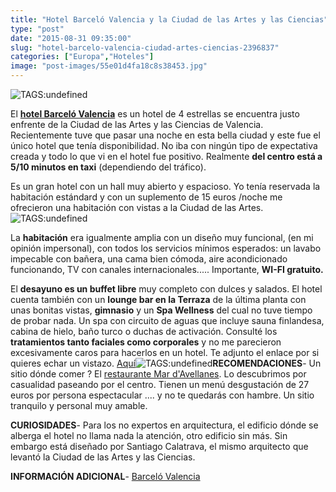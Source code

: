 ```yaml
---
title: "Hotel Barceló Valencia y la Ciudad de las Artes y las Ciencias"
type: "post"
date: "2015-08-31 09:35:00"
slug: "hotel-barcelo-valencia-ciudad-artes-ciencias-2396837"
categories: ["Europa","Hoteles"]
image: "post-images/55e01d4fa18c8s38453.jpg"
---
```


![ TAGS:undefined](post-images/55e01d4fa18c8s38453.jpg "lounge bar Barceló Valencia")  
  
El [**hotel Barceló Valencia**](http://www.booking.com/hotel/es/barcelo-valencia.html?aid=1294466&no_rooms=1&group_adults=1) es un hotel de 4 estrellas se encuentra justo enfrente de la Ciudad de las Artes y las Ciencias de Valencia. Recientemente tuve que pasar una noche en esta bella ciudad y este fue el único hotel que tenía disponibilidad. No iba con ningún tipo de expectativa creada y todo lo que vi en el hotel fue positivo. Realmente **del centro está a 5/10 minutos en taxi** (dependiendo del tráfico).  
  
Es un gran hotel con un hall muy abierto y espacioso. Yo tenía reservada la habitación estándard y con un suplemento de 15 euros /noche me ofrecieron una habitación con vistas a la Ciudad de las Artes.![ TAGS:undefined](post-images/55e01cc87d996s27792.jpg "habitación estándard")  
  
La **habitación** era igualmente amplia con un diseño muy funcional, (en mi opinión impersonal), con todos los servicios mínimos esperados: un lavabo impecable con bañera, una cama bien cómoda, aire acondicionado funcionando, TV con canales internacionales..... Importante, **WI-FI gratuito.**  
  
El **desayuno es un buffet libre** muy completo con dulces y salados. El hotel cuenta también con un **lounge bar en la Terraza** de la última planta con unas bonitas vistas, **gimnasio** y un **Spa Wellness** del cual no tuve tiempo de probar nada. Un spa con circuito de aguas que incluye sauna finlandesa, cabina de hielo, baño turco o duchas de activación. Consulté los **tratamientos tanto faciales como corporales** y no me parecieron excesivamente caros para hacerlos en un hotel. Te adjunto el enlace por si quieres echar un vistazo. [Aquí](http://www.barcelo.com/barcelohotels/es_es/images/242-spa-11-hotel-barcelo-valencia-pdf37-147797.pdf)![ TAGS:undefined](post-images/55e01d510781es46905.jpg)**RECOMENDACIONES**- Un sitio dónde comer ? El [restaurante Mar d'Avellanes](http://mardeavellanas.com/). Lo descubrimos por casualidad paseando por el centro. Tienen un menú desgustación de 27 euros por persona espectacular .... y no te quedarás con hambre. Un sitio tranquilo y personal muy amable.

**CURIOSIDADES**- Para los no expertos en arquitectura, el edificio dónde se alberga el hotel no llama nada la atención, otro edificio sin más. Sin embargo está diseñado por Santiago Calatrava, el mismo arquitecto que levantó la Ciudad de las Artes y las Ciencias.

**INFORMACIÓN ADICIONAL**- [ Barceló Valencia](http://www.booking.com/hotel/es/barcelo-valencia.html?aid=1294466&no_rooms=1&group_adults=1)